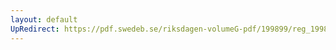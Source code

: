 ```yaml
---
layout: default
UpRedirect: https://pdf.swedeb.se/riksdagen-volumeG-pdf/199899/reg_199899/reg_199899_0157.pdf
---
```

